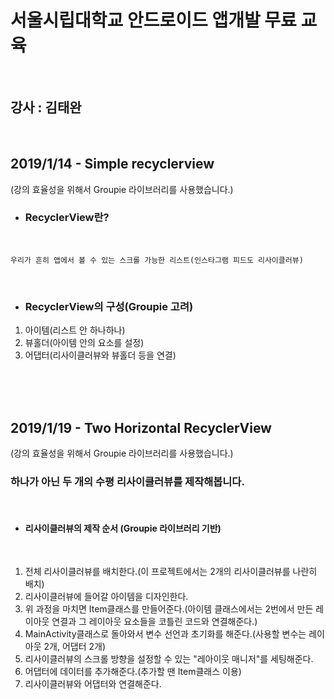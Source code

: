 # 서울시립대학교 안드로이드 앱개발 무료 교육

<br>

## 강사 : 김태완

<br>

## 2019/1/14 - Simple recyclerview

(강의 효율성을 위해서 Groupie 라이브러리를 사용했습니다.)
<br>

- ### RecyclerView란?

<br>

```
우리가 흔히 앱에서 볼 수 있는 스크롤 가능한 리스트(인스타그램 피드도 리사이클러뷰)
```

<br>

- ### RecyclerView의 구성(Groupie 고려)

1. 아이템(리스트 안 하나하나)
2. 뷰홀더(아이템 안의 요소를 설정)
3. 어댑터(리사이클러뷰와 뷰홀더 등을 연결)

<br>
<br>
<br>

## 2019/1/19 - Two Horizontal RecyclerView

(강의 효율성을 위해서 Groupie 라이브러리를 사용했습니다.)

### 하나가 아닌 두 개의 수평 리사이클러뷰를 제작해봅니다.

<br>

- #### 리사이클러뷰의 제작 순서 (Groupie 라이브러리 기반)

<br>

1. 전체 리사이클러뷰를 배치한다.(이 프로젝트에서는 2개의 리사이클러뷰를 나란히 배치)
2. 리사이클러뷰에 들어갈 아이템을 디자인한다.
3. 위 과정을 마치면 Item클래스를 만들어준다.(아이템 클래스에서는 2번에서 만든 레이아웃 연결과 그 레이아웃 요소들을 코틀린 코드와 연결해준다.)
4. MainActivity클래스로 돌아와서 변수 선언과 초기화를 해준다.(사용할 변수는 레이아웃 2개, 어댑터 2개)
5. 리사이클러뷰의 스크롤 방향을 설정할 수 있는 "레아이웃 매니저"를 세팅해준다.
6. 어댑터에 데이터를 추가해준다.(추가할 땐 Item클래스 이용)
7. 리사이클러뷰와 어댑터와 연결해준다.
